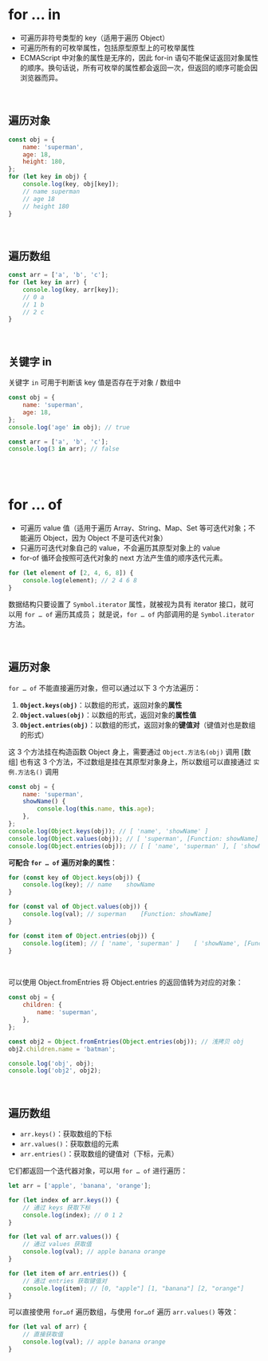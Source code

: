 # for … in

-   可遍历非符号类型的 key（适用于遍历 Object）
-   可遍历所有的可枚举属性，包括原型原型上的可枚举属性
-   ECMAScript 中对象的属性是无序的，因此 for-in 语句不能保证返回对象属性的顺序。换句话说，所有可枚举的属性都会返回一次，但返回的顺序可能会因浏览器而异。

<br>

## 遍历对象

```js
const obj = {
    name: 'superman',
    age: 18,
    height: 180,
};
for (let key in obj) {
    console.log(key, obj[key]);
    // name superman
    // age 18
    // height 180
}
```

<br>

## 遍历数组

```js
const arr = ['a', 'b', 'c'];
for (let key in arr) {
    console.log(key, arr[key]);
    // 0 a
    // 1 b
    // 2 c
}
```

<br>

## 关键字 in

关键字 `in` 可用于判断该 key 值是否存在于对象 / 数组中

```js
const obj = {
    name: 'superman',
    age: 18,
};
console.log('age' in obj); // true
```

```js
const arr = ['a', 'b', 'c'];
console.log(3 in arr); // false
```

<br><br>

# for … of

-   可遍历 value 值（适用于遍历 Array、String、Map、Set 等可迭代对象；不能遍历 Object，因为 Object 不是可迭代对象）
-   只遍历可迭代对象自己的 value，不会遍历其原型对象上的 value
-   for-of 循环会按照可迭代对象的 next 方法产生值的顺序迭代元素。

```js
for (let element of [2, 4, 6, 8]) {
    console.log(element); // 2 4 6 8
}
```

数据结构只要设置了 `Symbol.iterator` 属性，就被视为具有 iterator 接口，就可以用 `for … of` 遍历其成员；
就是说，`for … of` 内部调用的是 `Symbol.iterator` 方法。

<br>

## 遍历对象

`for … of` 不能直接遍历对象，但可以通过以下 3 个方法遍历：

1. **`Object.keys(obj)`**：以数组的形式，返回对象的**属性**
2. **`Object.values(obj)`**：以数组的形式，返回对象的**属性值**
3. **`Object.entries(obj)`**：以数组的形式，返回对象的**键值对**（键值对也是数组的形式）

这 3 个方法挂在构造函数 Object 身上，需要通过 `Object.方法名(obj)` 调用
[数组] 也有这 3 个方法，不过数组是挂在其原型对象身上，所以数组可以直接通过 `实例.方法名()` 调用

```js
const obj = {
    name: 'superman',
    showName() {
        console.log(this.name, this.age);
    },
};
console.log(Object.keys(obj)); // [ 'name', 'showName' ]
console.log(Object.values(obj)); // [ 'superman', [Function: showName] ]
console.log(Object.entries(obj)); // [ [ 'name', 'superman' ], [ 'showName', [Function: showName] ] ]
```

**可配合 `for … of` 遍历对象的属性**：

```js
for (const key of Object.keys(obj)) {
    console.log(key); // name    showName
}

for (const val of Object.values(obj)) {
    console.log(val); // superman    [Function: showName]
}

for (const item of Object.entries(obj)) {
    console.log(item); // [ 'name', 'superman' ]    [ 'showName', [Function: showName] ]
}
```

<br>

可以使用 Object.fromEntries 将 Object.entries 的返回值转为对应的对象：

```js
const obj = {
    children: {
        name: 'superman',
    },
};

const obj2 = Object.fromEntries(Object.entries(obj)); // 浅拷贝 obj
obj2.children.name = 'batman';

console.log('obj', obj);
console.log('obj2', obj2);
```

<br>

## 遍历数组

-   `arr.keys()`：获取数组的下标
-   `arr.values()`：获取数组的元素
-   `arr.entries()`：获取数组的键值对（下标，元素）

它们都返回一个迭代器对象，可以用 `for … of` 进行遍历：

```js
let arr = ['apple', 'banana', 'orange'];

for (let index of arr.keys()) {
    // 通过 keys 获取下标
    console.log(index); // 0 1 2
}

for (let val of arr.values()) {
    // 通过 values 获取值
    console.log(val); // apple banana orange
}

for (let item of arr.entries()) {
    // 通过 entries 获取键值对
    console.log(item); // [0, "apple"] [1, "banana"] [2, "orange"]
}
```

可以直接使用 `for…of` 遍历数组，与使用 `for…of` 遍历 `arr.values()` 等效：

```js
for (let val of arr) {
    // 直接获取值
    console.log(val); // apple banana orange
}
```

<br>
